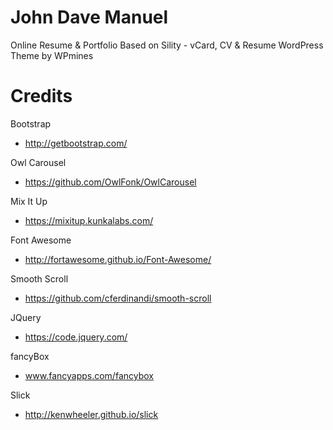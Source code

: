 # John Dave Manuel
Online Resume &amp; Portfolio
Based on Sility - vCard, CV & Resume WordPress Theme by WPmines

# Credits
Bootstrap
- http://getbootstrap.com/

Owl Carousel 
- https://github.com/OwlFonk/OwlCarousel

Mix It Up 
- https://mixitup.kunkalabs.com/

Font Awesome 
- http://fortawesome.github.io/Font-Awesome/

Smooth Scroll 
- https://github.com/cferdinandi/smooth-scroll

JQuery 
- https://code.jquery.com/

fancyBox 
- www.fancyapps.com/fancybox

Slick 
- http://kenwheeler.github.io/slick
